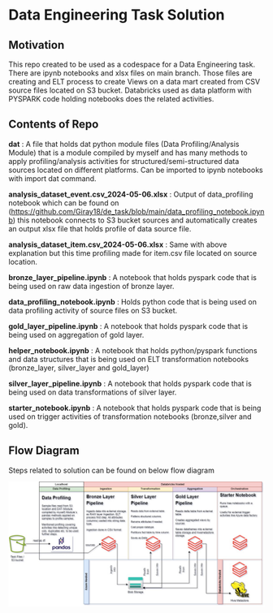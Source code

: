 # Data Engineering Task Solution
## Motivation
This repo created to be used as a codespace for a Data Engineering task.
There are ipynb notebooks and xlsx files on main branch. Those files are creating and ELT process to create Views on a data mart created from CSV source files located on S3 bucket.
Databricks used as data platform with PYSPARK code holding notebooks does the related activities.

## Contents of Repo
**dat** : A file that holds dat python module files (Data Profiling/Analysis Module) that is a module compiled by myself and has many methods to apply profiling/analysis activities for structured/semi-structured data sources located on different platforms. Can be imported to ipynb notebooks with import dat command.

**analysis_dataset_event.csv_2024-05-06.xlsx** : Output of data_profiling notebook which can be found on (https://github.com/Giray18/de_task/blob/main/data_profiling_notebook.ipynb) this notebook connects to S3 bucket sources and automatically creates an output xlsx file that holds profile of data source file.

**analysis_dataset_item.csv_2024-05-06.xlsx** : Same with above explanation but this time profiling made for item.csv file located on source location.

**bronze_layer_pipeline.ipynb** : A notebook that holds pyspark code that is being used on raw data ingestion of bronze layer.

**data_profiling_notebook.ipynb** : Holds python code that is being used on data profiling activity of source files on S3 bucket.

**gold_layer_pipeline.ipynb** : A notebook that holds pyspark code that is being used on aggregation of gold layer.

**helper_notebook.ipynb** : A notebook that holds python/pyspark functions and data structures that is being used on ELT transformation notebooks (bronze_layer, silver_layer and gold_layer)

**silver_layer_pipeline.ipynb** : A notebook that holds pyspark code that is being used on data transformations of silver layer.

**starter_notebook.ipynb** : A notebook that holds pyspark code that is being used on trigger activities of transformation notebooks (bronze,silver and gold).

## Flow Diagram
Steps related to solution can be found on below flow diagram

![picture alt](task_flow_diagram.jpg) 



 
